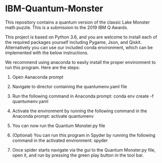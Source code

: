 # IBM-Quantum-Monster
This repository contains a quantum version of the classic Lake Monster math puzzle. This is a submission to the 2019 IBM Q Awards.

This project is based on Python 3.6, and you are welcome to install each of the required packages yourself including Pygame, Json, and Qiskit. Alternatively you can use our included conda environment, which can be implemented with the below instructions.

We recommend using anaconda to easily install the proper environment to run this program. Here are the steps:
1. Open Aanaconda prompt
2. Navigate to director containing the quantumenv.yaml file
3. Run the following command in Anaconda prompt: conda env create -f quantumenv.yaml
4. Activate the environment by running the following command in the Anaconda prompt: activate quantumenv
5. You can now run the Quantum Monster.py file

6. (Optional) You can run this program in Spyder by running the following command in the activated environment: spyder
7. Once spider starts navigate via the gui to the Quantum Monster.py file, open it, and run by pressing the green play button in the tool bar.
